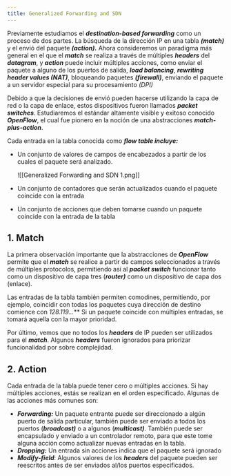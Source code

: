 ```yaml
---
title: Generalized Forwarding and SDN
---
```


Previamente estudiamos el ***destination-based forwarding*** como un proceso de dos partes. La búsqueda de la dirección IP en una tabla ***(match)*** y el envió del paquete ***(action).*** Ahora consideremos un paradigma más general en el que el ***match*** se realiza a través de múltiples ***headers*** del ***datagram***, y ***action*** puede incluir múltiples acciones, como enviar el paquete a alguno de los puertos de salida, ***load balancing***, ***rewriting header values (NAT)***, bloqueando paquetes ***(firewall)***, enviando el paquete a un servidor especial para su procesamiento *(DPI)*

Debido a que la decisiones de envió pueden hacerse utilizando la capa de red o la capa de enlace, estos dispositivos fueron llamados ***packet switches***. Estudiaremos el estándar altamente visible y exitoso conocido ***OpenFlow***, el cual fue pionero en la noción de una abstracciones ***match-plus-action***.

Cada entrada en la tabla conocida como ***flow table incluye:***

- Un conjunto de valores de campos de encabezados a partir de los cuales el paquete será analizado.

	![[Generalized Forwarding and SDN 1.png]]

- Un conjunto de contadores que serán actualizados cuando el paquete coincide con la entrada
- Un conjunto de acciones que deben tomarse cuando un paquete coincide con la entrada de la tabla

## 1. Match

La primera observación importante que la abstracciones de ***OpenFlow*** permite que el ***match*** se realice a partir de campos seleccionados a través de múltiples protocolos, permitiendo así al ***packet switch*** funcionar tanto como un dispositivo de capa tres (***router)*** como un dispositivo de capa dos (enlace).

Las entradas de la tabla también permiten comodines, permitiendo, por ejemplo, coincidir con todas los paquetes cuya dirección de destino comience con ***128.119.*.*.*** Si un paquete coincide con múltiples entradas, se tomará aquella con la mayor prioridad.

Por último, vemos que no todos los ***headers*** de IP pueden ser utilizados para el ***match***. Algunos ***headers*** fueron ignorados para priorizar funcionalidad por sobre complejidad.

## 2. Action

Cada entrada de la tabla puede tener cero o múltiples acciones. Si hay múltiples acciones, estás se realizan en el orden especificado. Algunas de las acciones más comunes son:

- ***Forwarding:*** Un paquete entrante puede ser direccionado a algún puerto de salida particular, también puede ser enviado a todos los puertos (***broadcast)*** o a algunos (***multicast)***. También puede ser encapsulado y enviado a un controlador remoto, para que este tome alguna acción como actualizar nuevas entradas en la tabla.
- ***Dropping:*** Un entrada sin acciones indica que el paquete será ignorado
- ***Modify-field***: Algunos valores de los ***headers*** del paquete pueden ser reescritos antes de ser enviados al/los puertos especificados.
